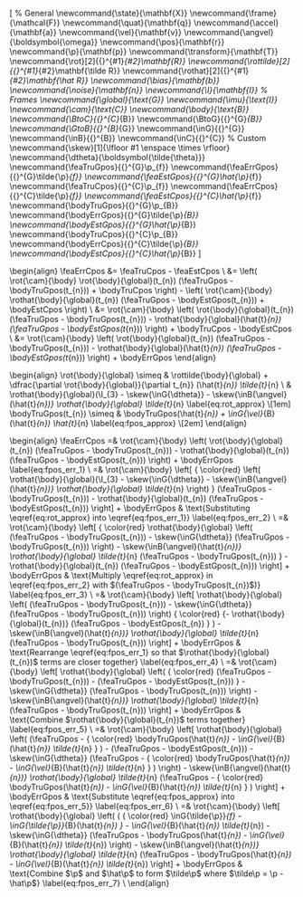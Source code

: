 \[
  % General
  \newcommand{\state}{\mathbf{X}}
  \newcommand{\frame}{\mathcal{F}}
  \newcommand{\quat}{\mathbf{q}}
  \newcommand{\accel}{\mathbf{a}}
  \newcommand{\vel}{\mathbf{v}}
  \newcommand{\angvel}{\boldsymbol{\omega}}
  \newcommand{\pos}{\mathbf{r}}
  \newcommand{\p}{\mathbf{p}}
  \newcommand{\transform}{\mathbf{T}}
  \newcommand{\rot}[2]{{}^{#1}_{#2}\mathbf{R}}
  \newcommand{\rottilde}[2]{{}^{#1}_{#2}\mathbf{\tilde R}}
  \newcommand{\rothat}[2]{{}^{#1}_{#2}\mathbf{\hat R}}
  \newcommand{\bias}{\mathbf{b}}
  \newcommand{\noise}{\mathbf{n}}
  \newcommand{\I}{\mathbf{I}}
  % Frames
  \newcommand{\global}{\text{G}}
  \newcommand{\imu}{\text{I}}
  \newcommand{\cam}{\text{C}}
  \newcommand{\body}{\text{B}}
  \newcommand{\BtoC}{{}^{C}_{B}}
  \newcommand{\BtoG}{{}^{G}_{B}}
  \newcommand{\GtoB}{{}^{B}_{G}}
  \newcommand{\inG}{{}^{G}}
  \newcommand{\inB}{{}^{B}}
  \newcommand{\inC}{{}^{C}}
  % Custom
  \newcommand{\skew}[1]{\lfloor #1 \enspace \times \rfloor}
  \newcommand{\dtheta}{\boldsymbol{\tilde{\theta}}}
  \newcommand{\feaTruGpos}{{}^{G}\p_{f}}
  \newcommand{\feaErrGpos}{{}^{G}\tilde{\p}_{f}}
  \newcommand{\feaEstGpos}{{}^{G}\hat{\p}_{f}}
  \newcommand{\feaTruCpos}{{}^{C}\p_{f}}
  \newcommand{\feaErrCpos}{{}^{C}\tilde{\p}_{f}}
  \newcommand{\feaEstCpos}{{}^{C}\hat{\p}_{f}}
  \newcommand{\bodyTruGpos}{{}^{G}\p_{B}}
  \newcommand{\bodyErrGpos}{{}^{G}\tilde{\p}_{B}}
  \newcommand{\bodyEstGpos}{{}^{G}\hat{\p}_{B}}
  \newcommand{\bodyTruCpos}{{}^{C}\p_{B}}
  \newcommand{\bodyErrCpos}{{}^{C}\tilde{\p}_{B}}
  \newcommand{\bodyEstCpos}{{}^{C}\hat{\p}_{B}}
\]

\begin{align}
  \feaErrCpos &= \feaTruCpos - \feaEstCpos \\
  &=
  \left(
    \rot{\cam}{\body}
    \rot{\body}{\global}(t_{n})
    (\feaTruGpos - \bodyTruGpos(t_{n})) + \bodyTruCpos
  \right) -
  \left(
    \rot{\cam}{\body}
    \rothat{\body}{\global}(t_{n})
    (\feaTruGpos - \bodyEstGpos(t_{n})) + \bodyEstCpos
  \right) \\
  &=
  \rot{\cam}{\body}
    \left(
      \rot{\body}{\global}(t_{n})
      (\feaTruGpos - \bodyTruGpos(t_{n})) -
      \rothat{\body}{\global}(\hat{t}_{n})
      (\feaTruGpos - \bodyEstGpos(t_{n}))
    \right) +
    \bodyTruCpos - \bodyEstCpos \\
  &=
  \rot{\cam}{\body}
    \left(
      \rot{\body}{\global}(t_{n})
      (\feaTruGpos - \bodyTruGpos(t_{n})) -
      \rothat{\body}{\global}(\hat{t}_{n})
      (\feaTruGpos - \bodyEstGpos(t_{n}))
    \right) +
  \bodyErrGpos
\end{align}

\begin{align}
  \rot{\body}{\global} \simeq
    & \rottilde{\body}{\global} +
      \dfrac{\partial \rot{\body}{\global}}{\partial t_{n}} (\hat{t}_{n}) \tilde{t}_{n} \\
    & \rothat{\body}{\global}(\I_{3} - \skew{\inG{\dtheta}} -
      \skew{\inB{\angvel}(\hat{t}_{n})}
      \rothat{\body}{\global} \tilde{t}_{n}
      \label{eq:rot_approx} \\[1em]
  \bodyTruGpos(t_{n}) \simeq
    & \bodyTruGpos(\hat{t}_{n}) +
      \inG{\vel}_{B}(\hat{t}_{n}) \hat{t}_{n}
      \label{eq:fpos_approx} \\[2em]
\end{align}

\begin{align}
  \feaErrCpos
  =&
    \rot{\cam}{\body} \left(
      \rot{\body}{\global}(t_{n})
      (\feaTruGpos - \bodyTruGpos(t_{n})) -
      \rothat{\body}{\global}(t_{n})
      (\feaTruGpos - \bodyEstGpos(t_{n})) \right) +
    \bodyErrGpos
    \label{eq:fpos_err_1} \\
  =&
    \rot{\cam}{\body} \left[
    {
      \color{red}
      \left(
        \rothat{\body}{\global}(\I_{3} - \skew{\inG{\dtheta}} -
        \skew{\inB{\angvel}(\hat{t}_{n})}
        \rothat{\body}{\global} \tilde{t}_{n}
      \right)
    }
    (\feaTruGpos - \bodyTruGpos(t_{n})) -
    \rothat{\body}{\global}(t_{n})
    (\feaTruGpos - \bodyEstGpos(t_{n})) \right] + \bodyErrGpos
    & \text{Substituting \eqref{eq:rot_approx} into \eqref{eq:fpos_err_1}}
    \label{eq:fpos_err_2} \\
  =&
    \rot{\cam}{\body} \left[
    {
      \color{red}
      \rothat{\body}{\global}
        \left(
          (\feaTruGpos - \bodyTruGpos(t_{n})) -
          \skew{\inG{\dtheta}} (\feaTruGpos - \bodyTruGpos(t_{n}))
        \right)  -
        \skew{\inB{\angvel}(\hat{t}_{n})} \rothat{\body}{\global}
          \tilde{t}_{n} (\feaTruGpos - \bodyTruGpos(t_{n}))
    } -
    \rothat{\body}{\global}(t_{n})
    (\feaTruGpos - \bodyEstGpos(t_{n})) \right] + \bodyErrGpos
    & \text{Multiply \eqref{eq:rot_approx} in \eqref{eq:fpos_err_2} with
            $(\feaTruGpos - \bodyTruGpos(t_{n})$)}
    \label{eq:fpos_err_3} \\
  =&
    \rot{\cam}{\body} \left[
      \rothat{\body}{\global}
        \left(
          (\feaTruGpos - \bodyTruGpos(t_{n})) -
          \skew{\inG{\dtheta}} (\feaTruGpos - \bodyTruGpos(t_{n}))
        \right)
        {
          \color{red}
          {- \rothat{\body}{\global}(t_{n})}
          (\feaTruGpos - \bodyEstGpos(t_{n})
        } ) -
        \skew{\inB{\angvel}(\hat{t}_{n})} \rothat{\body}{\global}
          \tilde{t}_{n} (\feaTruGpos - \bodyTruGpos(t_{n}))
    \right] + \bodyErrGpos
    & \text{Rearrange \eqref{eq:fpos_err_1} so that
            $\rothat{\body}{\global}(t_{n})$ terms are closer together}
    \label{eq:fpos_err_4} \\
  =&
    \rot{\cam}{\body} \left[
      \rothat{\body}{\global}
        \left(
          {
            \color{red}
            (\feaTruGpos -
              \bodyTruGpos(t_{n})) -
              (\feaTruGpos - \bodyEstGpos(t_{n}))
          } -
          \skew{\inG{\dtheta}} (\feaTruGpos - \bodyTruGpos(t_{n})) \right) -
          \skew{\inB{\angvel}(\hat{t}_{n})} \rothat{\body}{\global}
            \tilde{t}_{n} (\feaTruGpos - \bodyTruGpos(t_{n}))
    \right] + \bodyErrGpos
    & \text{Combine $\rothat{\body}{\global}(t_{n})$ terms together}
    \label{eq:fpos_err_5} \\
  =&
    \rot{\cam}{\body} \left[
      \rothat{\body}{\global}
        \left(
          (\feaTruGpos -
            {
              \color{red}
              \bodyTruGpos(\hat{t}_{n}) -
              \inG{\vel}_{B}(\hat{t}_{n}) \tilde{t}_{n}
            }
          ) -
          (\feaTruGpos - \bodyEstGpos(t_{n})) -
          \skew{\inG{\dtheta}}
          (\feaTruGpos -
            {
              \color{red}
              \bodyTruGpos(\hat{t}_{n}) -
              \inG{\vel}_{B}(\hat{t}_{n}) \tilde{t}_{n}
            }
          )
        \right) -
          \skew{\inB{\angvel}(\hat{t}_{n})} \rothat{\body}{\global}
          \tilde{t}_{n}
          (\feaTruGpos -
            {
              \color{red}
              \bodyTruGpos(\hat{t}_{n}) -
              \inG{\vel}_{B}(\hat{t}_{n}) \tilde{t}_{n}
            }
          )
    \right] + \bodyErrGpos
    & \text{Substitute \eqref{eq:fpos_approx} into \eqref{eq:fpos_err_5}}
    \label{eq:fpos_err_6} \\
  =&
    \rot{\cam}{\body} \left[
      \rothat{\body}{\global}
        \left(
          (
            {
              \color{red}
              \inG{\tilde{\p}}_{f} -
              \inG{\tilde{\p}}_{B}(\hat{t}_{n})
            } -
            \inG{\vel}_{B}(\hat{t}_{n}) \tilde{t}_{n}) -
          \skew{\inG{\dtheta}}
          (\feaTruGpos -
            \bodyTruGpos(\hat{t}_{n}) -
            \inG{\vel}_{B}(\hat{t}_{n}) \tilde{t}_{n})
        \right) -
          \skew{\inB{\angvel}(\hat{t}_{n})} \rothat{\body}{\global}
          \tilde{t}_{n} (\feaTruGpos -
                         \bodyTruGpos(\hat{t}_{n}) -
                         \inG{\vel}_{B}(\hat{t}_{n}) \tilde{t}_{n})
    \right] + \bodyErrGpos
    & \text{Combine $\p$ and $\hat\p$ to form $\tilde\p$ where $\tilde\p = \p - \hat\p$}
    \label{eq:fpos_err_7} \\
\end{align}

